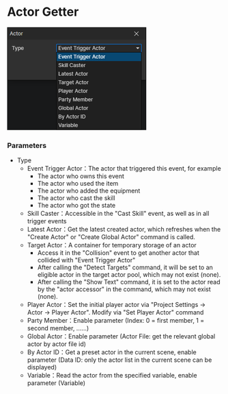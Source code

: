 # Actor Getter

![](img/actor-getter.png)

### Parameters

- Type
  - Event Trigger Actor：The actor that triggered this event, for example
    - The actor who owns this event
    - The actor who used the item
    - The actor who added the equipment
    - The actor who cast the skill
    - The actor who got the state
  - Skill Caster：Accessible in the "Cast Skill" event, as well as in all trigger events
  - Latest Actor：Get the latest created actor, which refreshes when the "Create Actor" or "Create Global Actor" command is called.
  - Target Actor：A container for temporary storage of an actor
    - Access it in the "Collision" event to get another actor that collided with "Event Trigger Actor"
    - After calling the "Detect Targets" command, it will be set to an eligible actor in the target actor pool, which may not exist (none).
    - After calling the "Show Text" command, it is set to the actor read by the "actor accessor" in the command, which may not exist (none).
  - Player Actor：Set the initial player actor via "Project Settings -> Actor -> Player Actor". Modify via "Set Player Actor" command
  - Party Member：Enable parameter (Index: 0 = first member, 1 = second member, ......)
  - Global Actor：Enable parameter (Actor File: get the relevant global actor by actor file id)
  - By Actor ID：Get a preset actor in the current scene, enable parameter (Data ID: only the actor list in the current scene can be displayed)
  - Variable：Read the actor from the specified variable, enable parameter (Variable)
